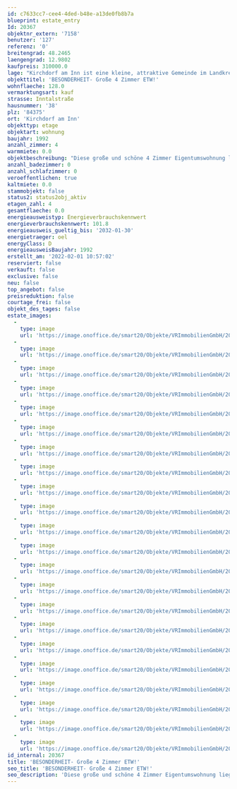 ```yaml
---
id: c7633cc7-cee4-4ded-b48e-a13de0fb8b7a
blueprint: estate_entry
Id: 20367
objektnr_extern: '7158'
benutzer: '127'
referenz: '0'
breitengrad: 48.2465
laengengrad: 12.9802
kaufpreis: 310000.0
lage: "Kirchdorf am Inn ist eine kleine, attraktive Gemeinde im Landkreis Rottal Inn. Sie ist die südlichste Gemeinde Niederbayerns und grenzt unmittelbar an Oberbayern sowie Oberösterreich. \r\n\r\nDer Ort zeichnet sich durch eine sehr gut ausgebaute Infrastruktur aus. Diverse Einkaufsmöglichkeiten, Ärzte und Apotheke sind vorhanden.  Mit seinen aktuell ca. 5.500 Einwohnern hat sich der Ort zu einer sehr begehrten Wohngemeinde entwickelt, da die zentrale Lage zwischen dem bayerischen Chemiedreieck im Westen und dem Bäderdreieck im Osten sehr attraktiv ist.\r\n\r\nKindergarten, Grund- und Mittelschule sind vor Ort. Alle weiterführenden Schulen sind in der benachbarten Stadt Simbach am Inn vorhanden und leicht mit dem Bus erreichbar. \r\n\r\nDer Ort bietet ein großes Angebot an Sport- und Freizeitmöglichkeiten. Überregional bekannt ist der Ort durch das American-Football-Team Wildcats. Am Gemeindeleben kann man sich aktiv einbringen und wird herzlich aufgenommen. Unzählige Rad- und Wanderwege ermöglichen eine aktive Freizeitgestaltung. \r\n\r\nKirchdorf liegt am unteren Inntal  ca. 5 km westlich von Simbach am Inn. Die Städte Altötting und Burghausen sind beide etwa 20 km entfernt.  \r\n\r\nDer Ort ist verkehrsgünstig an die B20 und B12 mit Anschluss an die Autobahn A 94 (Passau-München) angebunden. München ist mit dem Auto in etwa einer Stunde erreichbar.\r\n\r\nDie nächstgelegene Bahnstation liegt nur drei Kilometer entfernt  (Haltepunkt Julbach, Verbindung Simbach/Inn-München) und ist dadurch sehr attraktiv für Pendler.\r\n\r\nKirchdorf besitzt einen Sportflugplatz. Gestattet ist hier ein Flugbetrieb für Kleinflugzeuge. \r\n\r\nKirchdorf ist eine moderne und offene Gemeinde, die sich durch zahlreiche Angebote für Jung und Alt als sehr wohnlich etabliert hat."
objekttitel: 'BESONDERHEIT- Große 4 Zimmer ETW!'
wohnflaeche: 128.0
vermarktungsart: kauf
strasse: Inntalstraße
hausnummer: '38'
plz: '84375'
ort: 'Kirchdorf am Inn'
objekttyp: etage
objektart: wohnung
baujahr: 1992
anzahl_zimmer: 4
warmmiete: 0.0
objektbeschreibung: "Diese große und schöne 4 Zimmer Eigentumswohnung liegt im 1. Obergeschoss eines Dreifamilienhauses in einer Wohnstraße und hat eine ordentliche Größe von ca. 128 m² Wfl.  \r\n\r\nDie Wohnfläche verteilt sich auf insgesamt 3 Schlafzimmer, ein großes Wohnzimmer mit Südbalkon, eine großzügige Wohnküche mit Essplatz und angrenzender Speisekammer. Eine Garderobe, eine Diele, das Tageslichtbad mit Badewanne und Dusche sowie eine abgetrennte Toilette. \r\n\r\nGroße Fensterflächen schaffen eine freundliche und helle Atmosphäre. \r\n\r\nIn der Wohnung befindet sich eine große funktionelle Einbauküche. Zu der Wohnung gehören auch noch zwei große Kellerräume. Ein kleiner Gartenteil und eine Einzelgarage mit vorgelagertem Pkw-Stellplatz gehören ebenfalls zur Wohnung. \r\nDie Wohnung ist aktuell unbewohnt, daher kann sie entweder gleich nach dem Erwerb selbst bezogen oder neu vermietet werden. \r\n\r\nDa das Haus von den Eigentümern selbst verwaltet wird, sind die laufenden Nebenkosten mit aktuell 150,00 Euro auch relativ geringgehalten. \r\n\r\nAußerdem gehört auch noch ein eigener Gartenanteil zu der Wohnung. \r\n\r\nErste Kontaktaufnahme bei Interesse bitte per E-Mail über die Schaltfläche – Anfrage - und per E-Mail an uns senden. Ein Exposé kann nur versandt werden, wenn Ihr vollständiger Name mit Adresse und Telefonnummer bekannt gegeben wurde. \r\nDas Objekt wird für den Käufer provisionspflichtig direkt vom Verkäufer exklusiv über uns angeboten. Die Vermittlungsprovision beträgt 3,57 % inkl. der gesetzlichen Mehrwertsteuer.\r\n\r\nAlle weiteren Kosten des Kaufs, wie die vergleichsweise noch niedrige Grunderwerbssteuer (3,5%) und Notar- und Gerichtskosten (etwa 1,5%) sind ebenfalls vom Käufer zu bezahlen."
anzahl_badezimmer: 0
anzahl_schlafzimmer: 0
veroeffentlichen: true
kaltmiete: 0.0
stammobjekt: false
status2: status2obj_aktiv
etagen_zahl: 4
gesamtflaeche: 0.0
energieausweistyp: Energieverbrauchskennwert
energieverbrauchskennwert: 101.8
energieausweis_gueltig_bis: '2032-01-30'
energietraeger: oel
energyClass: D
energieausweisBaujahr: 1992
erstellt_am: '2022-02-01 10:57:02'
reserviert: false
verkauft: false
exclusive: false
neu: false
top_angebot: false
preisreduktion: false
courtage_frei: false
objekt_des_tages: false
estate_images:
  -
    type: image
    url: 'https://image.onoffice.de/smart20/Objekte/VRImmobilienGmbH/20367/7bbb5ed1-b4c8-4ddb-b27e-74f203e702cd.jpg'
  -
    type: image
    url: 'https://image.onoffice.de/smart20/Objekte/VRImmobilienGmbH/20367/c0b6fcc3-e191-4713-aca8-f2a2927c5ad4.jpg'
  -
    type: image
    url: 'https://image.onoffice.de/smart20/Objekte/VRImmobilienGmbH/20367/69c0c634-00a9-4e53-a350-56b3b84baf53.jpg'
  -
    type: image
    url: 'https://image.onoffice.de/smart20/Objekte/VRImmobilienGmbH/20367/b4f0ce6c-1f5d-4240-a810-ae6f3795b2b8.jpg'
  -
    type: image
    url: 'https://image.onoffice.de/smart20/Objekte/VRImmobilienGmbH/20367/c68bb8d7-24aa-46e3-a73a-f5355b38b45c.jpg'
  -
    type: image
    url: 'https://image.onoffice.de/smart20/Objekte/VRImmobilienGmbH/20367/fe7d3540-38f5-4b8c-bb70-a1feb36d25b4.jpg'
  -
    type: image
    url: 'https://image.onoffice.de/smart20/Objekte/VRImmobilienGmbH/20367/dc8e3fae-0d1d-41ab-b003-099946fb32c2.jpg'
  -
    type: image
    url: 'https://image.onoffice.de/smart20/Objekte/VRImmobilienGmbH/20367/ee4022ff-609e-4832-adbc-b8d4a230d629.jpg'
  -
    type: image
    url: 'https://image.onoffice.de/smart20/Objekte/VRImmobilienGmbH/20367/b9bc9b8c-5dec-422e-9325-5cf64d531cf0.jpg'
  -
    type: image
    url: 'https://image.onoffice.de/smart20/Objekte/VRImmobilienGmbH/20367/0fc3ddbd-8d2b-4870-9bef-d217382b0380.jpg'
  -
    type: image
    url: 'https://image.onoffice.de/smart20/Objekte/VRImmobilienGmbH/20367/22049ffe-54b5-4508-b1f6-9e86016fd993.jpg'
  -
    type: image
    url: 'https://image.onoffice.de/smart20/Objekte/VRImmobilienGmbH/20367/16710487-2267-413e-9328-454164a0f19a.jpg'
  -
    type: image
    url: 'https://image.onoffice.de/smart20/Objekte/VRImmobilienGmbH/20367/e1c68bed-26e9-4a20-8593-a407356dfdcb.jpg'
  -
    type: image
    url: 'https://image.onoffice.de/smart20/Objekte/VRImmobilienGmbH/20367/b364fa90-20aa-43c9-ad2f-c21225fe6f8d.jpg'
  -
    type: image
    url: 'https://image.onoffice.de/smart20/Objekte/VRImmobilienGmbH/20367/c89c9b8c-cacb-474d-9d4f-b9d3c46008fb.jpg'
  -
    type: image
    url: 'https://image.onoffice.de/smart20/Objekte/VRImmobilienGmbH/20367/4084af3b-b7ce-44d1-a37b-997bf1444d95.jpg'
  -
    type: image
    url: 'https://image.onoffice.de/smart20/Objekte/VRImmobilienGmbH/20367/56c92e05-4de0-406b-98ad-4e5f0f7d81bc.jpg'
  -
    type: image
    url: 'https://image.onoffice.de/smart20/Objekte/VRImmobilienGmbH/20367/6834007a-fe7f-475e-99fa-f694ab1fdcf6.jpg'
  -
    type: image
    url: 'https://image.onoffice.de/smart20/Objekte/VRImmobilienGmbH/20367/39a9dca9-5a7b-4c69-8a03-b2095c8b2168.jpg'
  -
    type: image
    url: 'https://image.onoffice.de/smart20/Objekte/VRImmobilienGmbH/20367/dbc38733-d686-438f-b08f-b64a37b3d21b.jpg'
  -
    type: image
    url: 'https://image.onoffice.de/smart20/Objekte/VRImmobilienGmbH/20367/fda2a0c5-b0b7-43f0-bca0-afa1d168c812.jpg'
  -
    type: image
    url: 'https://image.onoffice.de/smart20/Objekte/VRImmobilienGmbH/20367/23e55f10-08e1-4cf8-b34d-be1d3d11806a.jpg'
id_internal: 20367
title: 'BESONDERHEIT- Große 4 Zimmer ETW!'
seo_title: 'BESONDERHEIT- Große 4 Zimmer ETW!'
seo_description: 'Diese große und schöne 4 Zimmer Eigentumswohnung liegt im 1. Obergeschoss eines Dreifamilienhauses in einer Wohnstraße und hat eine ordentliche Größe von c'
---
```

